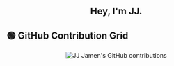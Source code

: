 <div align="center"><h2>Hey, I'm JJ.</h2></div>

## 🟢 GitHub Contribution Grid
<div align="center">
  <img src="https://github-contributions.vercel.app/api/v1/JJ-Jamen?scheme=github_dark&color=00ff99&bg=0d1117" alt="JJ Jamen's GitHub contributions" />
</div>
